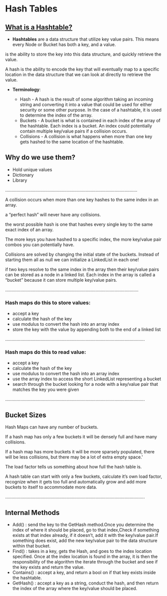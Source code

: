 # Hash Tables

## [What is a Hashtable?](https://codefellows.github.io/common_curriculum/data_structures_and_algorithms/Code_401/class-30/resources/Hashtables.html)

+ **Hashtables** are a data structure that utilize key value pairs. This means every Node or Bucket has both a key, and a value.

 is the ability to store the key into this data structure, and quickly retrieve the value. 

 A hash is the ability to encode the key that will eventually map to a specific location in the data structure that we can look at directly to retrieve the value.
 
+ **Terminology**:

   + Hash - A hash is the result of some algorithm taking an incoming string and converting it into a value that could be used for either security or some other           purpose. In the case of a hashtable, it is used to determine the index of the array.
   + Buckets - A bucket is what is contained in each index of the array of the hashtable. Each index is a bucket. An index could potentially contain multiple             key/value    pairs if a collision occurs.
   + Collisions - A collision is what happens when more than one key gets hashed to the same location of the hashtable.

## Why do we use them?

+ Hold unique values
+ Dictionary
+ Library



.........................................................................................................




A collision occurs when more than one key hashes to the same index in an array. 

a “perfect hash” will never have any collisions. 

the worst possible hash is one that hashes every single key to the same exact index of an array.

The more keys you have hashed to a specific index, the more key/value pair combos you can potentially have.

Collisions are solved by changing the initial state of the buckets. Instead of starting them all as null we can initialize a LinkedList in each one!

if two keys resolve to the same index in the array then their key/value pairs can be stored as a node in a linked list. Each index in the array is called a “bucket”    because it can store multiple key/value pairs.



..........................................................................................................



### Hash maps do this to store values:

+ accept a key
+ calculate the hash of the key
+ use modulus to convert the hash into an array index
+ store the key with the value by appending both to the end of a linked list

...............................................................................................................

### Hash maps do this to read value:

+ accept a key
+ calculate the hash of the key
+ use modulus to convert the hash into an array index
+ use the array index to access the short LinkedList representing a bucket
+ search through the bucket looking for a node with a key/value pair that matches the key you were given

...............................................................................................................

## Bucket Sizes


Hash Maps can have any number of buckets.

If a hash map has only a few buckets it will be densely full and have many collisions.

If a hash map has more buckets it will be more sparsely populated, there will be less collisions, but there may be a lot of extra empty space.'
 
The load factor tells us something about how full the hash table is.
 
A hash table can start with only a few buckets, calculate it’s own load factor, recognize when it gets too full and automatically grow and add more buckets to itself to accommodate more data.

...............................................................................................................

## Internal Methods

+ Add() : send the key to the GetHash method.Once you determine the index of where it should be placed, go to that index,Check if something exists at that index        already, if it doesn’t, add it with the key/value pair.If something does exist, add the new key/value pair to the data structure within that bucket.
+ Find()  :  takes in a key, gets the Hash, and goes to the index location specified. Once at the index location is found in the array, it is then the                  responsibility of the algorithm the iterate through the bucket and see if the key exists and return the value.
+ Contains()  : accept a key, and return a bool on if that key exists inside the hashtable. 
+ GetHash()  :  accept a key as a string, conduct the hash, and then return the index of the array where the key/value should be placed.
